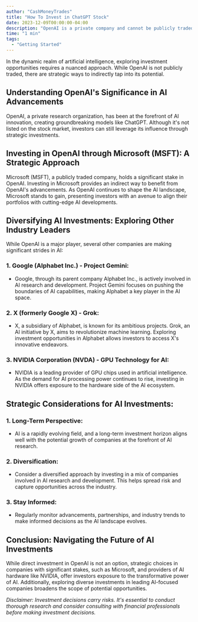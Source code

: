 ```yaml
---
author: "CashMoneyTrades"
title: "How To Invest in ChatGPT Stock"
date: 2023-12-09T00:00:00-04:00
description: "OpenAI is a private company and cannot be publicly traded. Explore strategic AI investments indirectly tied to OpenAI through Microsoft, Google, and NVIDIA."
time: "1 min"
tags:
  - "Getting Started"
---
```


In the dynamic realm of artificial intelligence, exploring investment opportunities requires a nuanced approach. While OpenAI is not publicly traded, there are strategic ways to indirectly tap into its potential.

## **Understanding OpenAI's Significance in AI Advancements**

OpenAI, a private research organization, has been at the forefront of AI innovation, creating groundbreaking models like ChatGPT. Although it's not listed on the stock market, investors can still leverage its influence through strategic investments.

## **Investing in OpenAI through Microsoft (MSFT): A Strategic Approach**

Microsoft (MSFT), a publicly traded company, holds a significant stake in OpenAI. Investing in Microsoft provides an indirect way to benefit from OpenAI's advancements. As OpenAI continues to shape the AI landscape, Microsoft stands to gain, presenting investors with an avenue to align their portfolios with cutting-edge AI developments.

## **Diversifying AI Investments: Exploring Other Industry Leaders**

While OpenAI is a major player, several other companies are making significant strides in AI:

### **1. Google (Alphabet Inc.) - Project Gemini:**
   - Google, through its parent company Alphabet Inc., is actively involved in AI research and development. Project Gemini focuses on pushing the boundaries of AI capabilities, making Alphabet a key player in the AI space.

### **2. X (formerly Google X) - Grok:**
   - X, a subsidiary of Alphabet, is known for its ambitious projects. Grok, an AI initiative by X, aims to revolutionize machine learning. Exploring investment opportunities in Alphabet allows investors to access X's innovative endeavors.

### **3. NVIDIA Corporation (NVDA) - GPU Technology for AI:**
   - NVIDIA is a leading provider of GPU chips used in artificial intelligence. As the demand for AI processing power continues to rise, investing in NVIDIA offers exposure to the hardware side of the AI ecosystem.

## **Strategic Considerations for AI Investments:**

### **1. Long-Term Perspective:**
   - AI is a rapidly evolving field, and a long-term investment horizon aligns well with the potential growth of companies at the forefront of AI research.

### **2. Diversification:**
   - Consider a diversified approach by investing in a mix of companies involved in AI research and development. This helps spread risk and capture opportunities across the industry.

### **3. Stay Informed:**
   - Regularly monitor advancements, partnerships, and industry trends to make informed decisions as the AI landscape evolves.

## **Conclusion: Navigating the Future of AI Investments**

While direct investment in OpenAI is not an option, strategic choices in companies with significant stakes, such as Microsoft, and providers of AI hardware like NVIDIA, offer investors exposure to the transformative power of AI. Additionally, exploring diverse investments in leading AI-focused companies broadens the scope of potential opportunities.

*Disclaimer: Investment decisions carry risks. It's essential to conduct thorough research and consider consulting with financial professionals before making investment decisions.*
